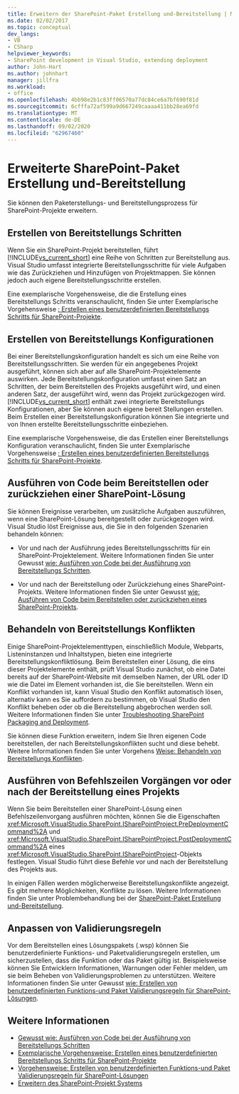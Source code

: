 ```yaml
---
title: Erweitern der SharePoint-Paket Erstellung und-Bereitstellung | Microsoft-Dokumentation
ms.date: 02/02/2017
ms.topic: conceptual
dev_langs:
- VB
- CSharp
helpviewer_keywords:
- SharePoint development in Visual Studio, extending deployment
author: John-Hart
ms.author: johnhart
manager: jillfra
ms.workload:
- office
ms.openlocfilehash: 4bb98e2b1c83ff06570a77dc84ce6a7bf690f81d
ms.sourcegitcommit: 6cfffa72af599a9d667249caaaa411bb28ea69fd
ms.translationtype: MT
ms.contentlocale: de-DE
ms.lasthandoff: 09/02/2020
ms.locfileid: "62967460"
---
```

# <a name="extend-sharepoint-packaging-and-deployment"></a>Erweiterte SharePoint-Paket Erstellung und-Bereitstellung
  Sie können den Paketerstellungs- und Bereitstellungsprozess für SharePoint-Projekte erweitern.

## <a name="create-deployment-steps"></a>Erstellen von Bereitstellungs Schritten
 Wenn Sie ein SharePoint-Projekt bereitstellen, führt [!INCLUDE[vs_current_short](../sharepoint/includes/vs-current-short-md.md)] eine Reihe von Schritten zur Bereitstellung aus. Visual Studio umfasst integrierte Bereitstellungsschritte für viele Aufgaben wie das Zurückziehen und Hinzufügen von Projektmappen. Sie können jedoch auch eigene Bereitstellungsschritte erstellen.

 Eine exemplarische Vorgehensweise, die die Erstellung eines Bereitstellungs Schritts veranschaulicht, finden Sie unter Exemplarische Vorgehensweise [: Erstellen eines benutzerdefinierten Bereitstellungs Schritts für SharePoint-Projekte](../sharepoint/walkthrough-creating-a-custom-deployment-step-for-sharepoint-projects.md).

## <a name="create-deployment-configurations"></a>Erstellen von Bereitstellungs Konfigurationen
 Bei einer Bereitstellungskonfiguration handelt es sich um eine Reihe von Bereitstellungsschritten. Sie werden für ein angegebenes Projekt ausgeführt, können sich aber auf alle SharePoint-Projektelemente auswirken. Jede Bereitstellungskonfiguration umfasst einen Satz an Schritten, der beim Bereitstellen des Projekts ausgeführt wird, und einen anderen Satz, der ausgeführt wird, wenn das Projekt zurückgezogen wird. [!INCLUDE[vs_current_short](../sharepoint/includes/vs-current-short-md.md)] enthält zwei integrierte Bereitstellungs Konfigurationen, aber Sie können auch eigene bereit Stellungen erstellen. Beim Erstellen einer Bereitstellungskonfiguration können Sie integrierte und von Ihnen erstellte Bereitstellungsschritte einbeziehen.

 Eine exemplarische Vorgehensweise, die das Erstellen einer Bereitstellungs Konfiguration veranschaulicht, finden Sie unter Exemplarische Vorgehensweise [: Erstellen eines benutzerdefinierten Bereitstellungs Schritts für SharePoint-Projekte](../sharepoint/walkthrough-creating-a-custom-deployment-step-for-sharepoint-projects.md).

## <a name="run-code-when-a-sharepoint-solution-is-deployed-or-retracted"></a>Ausführen von Code beim Bereitstellen oder zurückziehen einer SharePoint-Lösung
 Sie können Ereignisse verarbeiten, um zusätzliche Aufgaben auszuführen, wenn eine SharePoint-Lösung bereitgestellt oder zurückgezogen wird. Visual Studio löst Ereignisse aus, die Sie in den folgenden Szenarien behandeln können:

- Vor und nach der Ausführung jedes Bereitstellungsschritts für ein SharePoint-Projektelement. Weitere Informationen finden Sie unter Gewusst [wie: Ausführen von Code bei der Ausführung von Bereitstellungs Schritten](../sharepoint/how-to-run-code-when-deployment-steps-are-executed.md).

- Vor und nach der Bereitstellung oder Zurückziehung eines SharePoint-Projekts. Weitere Informationen finden Sie unter Gewusst [wie: Ausführen von Code beim Bereitstellen oder zurückziehen eines SharePoint-Projekts](../sharepoint/how-to-run-code-when-a-sharepoint-project-is-deployed-or-retracted.md).

## <a name="handle-deployment-conflicts"></a>Behandeln von Bereitstellungs Konflikten
 Einige SharePoint-Projektelementtypen, einschließlich Module, Webparts, Listeninstanzen und Inhaltstypen, bieten eine integrierte Bereitstellungskonfliktlösung. Beim Bereitstellen einer Lösung, die eins dieser Projektelemente enthält, prüft Visual Studio zunächst, ob eine Datei bereits auf der SharePoint-Website mit demselben Namen, der URL oder ID wie die Datei im Element vorhanden ist, die Sie bereitstellen. Wenn ein Konflikt vorhanden ist, kann Visual Studio den Konflikt automatisch lösen, alternativ kann es Sie auffordern zu bestimmen, ob Visual Studio den Konflikt beheben oder ob die Bereitstellung abgebrochen werden soll. Weitere Informationen finden Sie unter [Troubleshooting SharePoint Packaging and Deployment](../sharepoint/troubleshooting-sharepoint-packaging-and-deployment.md).

 Sie können diese Funktion erweitern, indem Sie Ihren eigenen Code bereitstellen, der nach Bereitstellungskonflikten sucht und diese behebt. Weitere Informationen finden Sie unter Vorgehens [Weise: Behandeln von Bereitstellungs Konflikten](../sharepoint/how-to-handle-deployment-conflicts.md).

## <a name="run-command-line-operations-before-or-after-a-project-is-deployed"></a>Ausführen von Befehlszeilen Vorgängen vor oder nach der Bereitstellung eines Projekts
 Wenn Sie beim Bereitstellen einer SharePoint-Lösung einen Befehlszeilenvorgang ausführen möchten, können Sie die Eigenschaften <xref:Microsoft.VisualStudio.SharePoint.ISharePointProject.PreDeploymentCommand%2A> und <xref:Microsoft.VisualStudio.SharePoint.ISharePointProject.PostDeploymentCommand%2A> eines <xref:Microsoft.VisualStudio.SharePoint.ISharePointProject>-Objekts festlegen. Visual Studio führt diese Befehle vor und nach der Bereitstellung des Projekts aus.

 In einigen Fällen werden möglicherweise Bereitstellungskonflikte angezeigt. Es gibt mehrere Möglichkeiten, Konflikte zu lösen. Weitere Informationen finden Sie unter Problembehandlung bei der [SharePoint-Paket Erstellung und-Bereitstellung](../sharepoint/troubleshooting-sharepoint-packaging-and-deployment.md).

## <a name="customize-validation-rules"></a>Anpassen von Validierungsregeln
 Vor dem Bereitstellen eines Lösungspakets (.wsp) können Sie benutzerdefinierte Funktions- und Paketvalidierungsregeln erstellen, um sicherzustellen, dass die Funktion oder das Paket gültig ist. Beispielsweise können Sie Entwicklern Informationen, Warnungen oder Fehler melden, um sie beim Beheben von Validierungsproblemen zu unterstützen. Weitere Informationen finden Sie unter Gewusst [wie: Erstellen von benutzerdefinierten Funktions-und Paket Validierungsregeln für SharePoint-Lösungen](../sharepoint/how-to-create-custom-feature-and-package-validation-rules-for-sharepoint-solutions.md).

## <a name="see-also"></a>Weitere Informationen
- [Gewusst wie: Ausführen von Code bei der Ausführung von Bereitstellungs Schritten](../sharepoint/how-to-run-code-when-deployment-steps-are-executed.md)
- [Exemplarische Vorgehensweise: Erstellen eines benutzerdefinierten Bereitstellungs Schritts für SharePoint-Projekte](../sharepoint/walkthrough-creating-a-custom-deployment-step-for-sharepoint-projects.md)
- [Vorgehensweise: Erstellen von benutzerdefinierten Funktions-und Paket Validierungsregeln für SharePoint-Lösungen](../sharepoint/how-to-create-custom-feature-and-package-validation-rules-for-sharepoint-solutions.md)
- [Erweitern des SharePoint-Projekt Systems](../sharepoint/extending-the-sharepoint-project-system.md)
